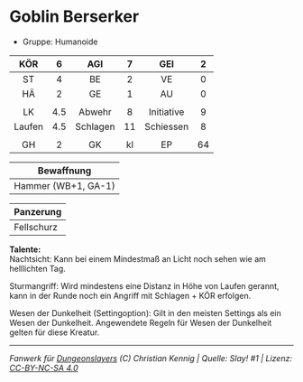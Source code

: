 # Goblin Berserker  
- Gruppe: Humanoide  

| KÖR | 6 | AGI | 7 | GEI | 2 |
| :-: | :-: | :-: | :-: | :-: | :-: |
| ST | 4 | BE | 2 | VE | 0 |
| HÄ | 2 | GE | 1 | AU | 0 |
|  |
| LK | 4.5 | Abwehr | 8 | Initiative | 9 |
| Laufen | 4.5 | Schlagen | 11 | Schiessen | 8 |
|  |
| GH | 2 | GK | kl | EP | 64 |

| Bewaffnung |
| --- |
| Hammer (WB+1, GA-1) |


| Panzerung |
| --- |
| Fellschurz |


**Talente:**  
Nachtsicht: Kann bei einem Mindestmaß an Licht noch sehen wie am helllichten Tag.

Sturmangriff: Wird mindestens eine Distanz in Höhe von Laufen gerannt, kann in der Runde noch ein Angriff mit Schlagen + KÖR erfolgen.

Wesen der Dunkelheit (Settingoption): Gilt in den meisten Settings als ein Wesen der Dunkelheit. Angewendete Regeln für Wesen der Dunkelheit gelten für diese Kreatur.





___
*Fanwerk für [Dungeonslayers](https://www.dungeonslayers.net/) (C) Christian Kennig | Quelle: Slay! #1 | Lizenz: [CC-BY-NC-SA 4.0](https://creativecommons.org/licenses/by-nc-sa/4.0/deed.de)*